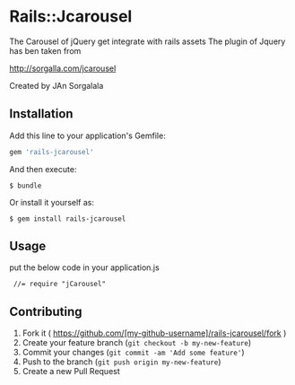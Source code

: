 # Rails::Jcarousel

The Carousel of jQuery get integrate with rails assets
The plugin of Jquery has ben taken from

http://sorgalla.com/jcarousel

Created by JAn Sorgalala



## Installation

Add this line to your application's Gemfile:

```ruby
gem 'rails-jcarousel'
```

And then execute:

    $ bundle

Or install it yourself as:

    $ gem install rails-jcarousel

## Usage

put the below code in your application.js

     //= require "jCarousel" 

## Contributing

1. Fork it ( https://github.com/[my-github-username]/rails-jcarousel/fork )
2. Create your feature branch (`git checkout -b my-new-feature`)
3. Commit your changes (`git commit -am 'Add some feature'`)
4. Push to the branch (`git push origin my-new-feature`)
5. Create a new Pull Request
